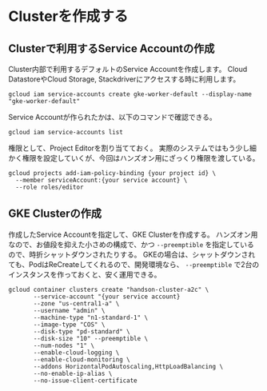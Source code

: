 # Clusterを作成する

## Clusterで利用するService Accountの作成

Cluster内部で利用するデフォルトのService Accountを作成します。
Cloud DatastoreやCloud Storage, Stackdriverにアクセスする時に利用します。

```
gcloud iam service-accounts create gke-worker-default --display-name "gke-worker-default"
```

Service Accountが作られたかは、以下のコマンドで確認できる。

```
gcloud iam service-accounts list
```

権限として、Project Editorを割り当てておく。
実際のシステムではもう少し細かく権限を設定していくが、今回はハンズオン用にざっくり権限を渡している。

```
gcloud projects add-iam-policy-binding {your project id} \
  --member serviceAccount:{your service account} \
  --role roles/editor
```

## GKE Clusterの作成

作成したService Accountを指定して、GKE Clusterを作成する。
ハンズオン用なので、お値段を抑えた小さめの構成で、かつ `--preemptible` を指定しているので、時折シャットダウンされたりする。
GKEの場合は、シャットダウンされても、PodはReCreateしてくれるので、開発環境なら、 `--preemptible` で2台のインスタンスを作っておくと、安く運用できる。

```
gcloud container clusters create "handson-cluster-a2c" \
       --service-account "{your service account}
       --zone "us-central1-a" \
       --username "admin" \
       --machine-type "n1-standard-1" \
       --image-type "COS" \
       --disk-type "pd-standard" \
       --disk-size "10" --preemptible \
       --num-nodes "1" \
       --enable-cloud-logging \
       --enable-cloud-monitoring \
       --addons HorizontalPodAutoscaling,HttpLoadBalancing \
       --no-enable-ip-alias \
       --no-issue-client-certificate
```
